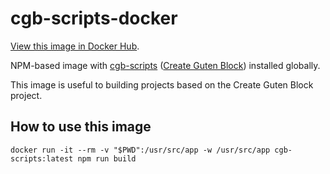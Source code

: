 # cgb-scripts-docker

[View this image in Docker Hub](https://hub.docker.com/r/dineiar/cgb-scripts).

NPM-based image with [cgb-scripts](https://www.npmjs.com/package/cgb-scripts) ([Create Guten Block](https://github.com/ahmadawais/create-guten-block)) installed globally.

This image is useful to building projects based on the Create Guten Block project.

## How to use this image
```console
docker run -it --rm -v "$PWD":/usr/src/app -w /usr/src/app cgb-scripts:latest npm run build
```
